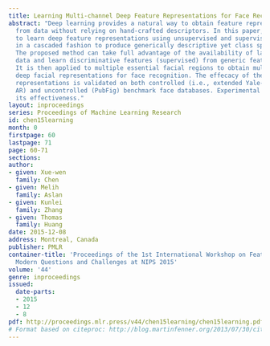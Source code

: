 ```yaml
---
title: Learning Multi-channel Deep Feature Representations for Face Recognition
abstract: "Deep learning provides a natural way to obtain feature representations
  from data without relying on hand-crafted descriptors. In this paper, we propose
  to learn deep feature representations using unsupervised and supervised learning
  in a cascaded fashion to produce generically descriptive yet class speci\fc features.
  The proposed method can take full advantage of the availability of large-scale unlabeled
  data and learn discriminative features (supervised) from generic features (unsupervised).
  It is then applied to multiple essential facial regions to obtain multi-channel
  deep facial representations for face recognition. The effecacy of the proposed feature
  representations is validated on both controlled (i.e., extended Yale- B, Yale, and
  AR) and uncontrolled (PubFig) benchmark face databases. Experimental results show
  its effectiveness."
layout: inproceedings
series: Proceedings of Machine Learning Research
id: chen15learning
month: 0
firstpage: 60
lastpage: 71
page: 60-71
sections: 
author:
- given: Xue-wen
  family: Chen
- given: Melih
  family: Aslan
- given: Kunlei
  family: Zhang
- given: Thomas
  family: Huang
date: 2015-12-08
address: Montreal, Canada
publisher: PMLR
container-title: 'Proceedings of the 1st International Workshop on Feature Extraction:
  Modern Questions and Challenges at NIPS 2015'
volume: '44'
genre: inproceedings
issued:
  date-parts:
  - 2015
  - 12
  - 8
pdf: http://proceedings.mlr.press/v44/chen15learning/chen15learning.pdf
# Format based on citeproc: http://blog.martinfenner.org/2013/07/30/citeproc-yaml-for-bibliographies/
---
```

